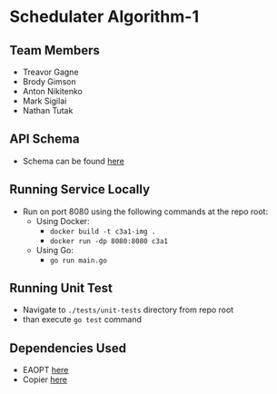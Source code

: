 # Schedulater Algorithm-1
## Team Members
- Treavor Gagne
- Brody Gimson
- Anton Nikitenko
- Mark Sigilai
- Nathan Tutak
## API Schema
- Schema can be found [here](https://seng499-s22-company3.github.io/shared/algorithm1/)
## Running Service Locally
- Run on port 8080 using the following commands at the repo root:
   - Using Docker:
      - ```docker build -t c3a1-img .```
      - ```docker run -dp 8080:8080 c3a1```
   - Using Go: 
      - ```go run main.go ```      
## Running Unit Test
- Navigate to ```./tests/unit-tests``` directory from repo root
- than execute ```go test``` command
## Dependencies Used
- EAOPT [here](https://github.com/MaxHalford/eaopt)
- Copier [here](https://github.com/jinzhu/copier)
